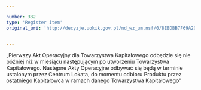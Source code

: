 ```yaml
---

number: 332
type: 'Register item'
original_uri: 'http://decyzje.uokik.gov.pl/nd_wz_um.nsf/0/8E8DBB7F69A20320C12572DD003294F8?OpenDocument'


---
```


„Pierwszy Akt Operacyjny dla Towarzystwa Kapitałowego odbędzie się nie później niż w miesiącu następującym po utworzeniu Towarzystwa Kapitałowego. Następne Akty Operacyjne odbywać się będą w terminie ustalonym przez Centrum Lokata, do momentu odbioru Produktu przez ostatniego Kapitałowca w ramach danego Towarzystwa Kapitałowego”
